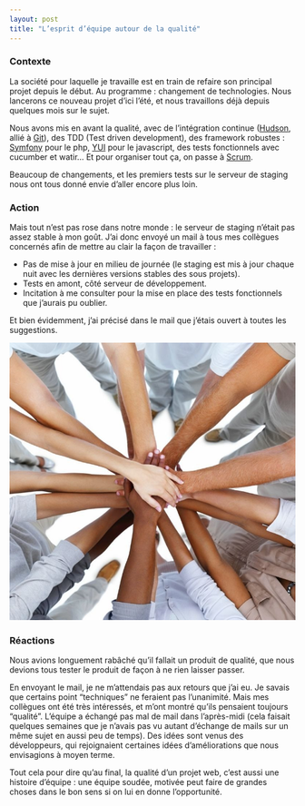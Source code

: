 ```yaml
---
layout: post
title: "L’esprit d’équipe autour de la qualité"
---
```


### Contexte

La société pour laquelle je travaille est en train de refaire son principal projet depuis le début. Au programme : changement de technologies. Nous lancerons ce nouveau projet d’ici l’été, et nous travaillons déjà depuis quelques mois sur le sujet.

Nous avons mis en avant la qualité, avec de l’intégration continue ([Hudson](http://hudson-ci.org/), allié à [Git](http://fr.wikipedia.org/wiki/Git)), des TDD (Test driven development), des framework robustes : [Symfony](http://www.symfony-project.org/) pour le php, [YUI](http://developer.yahoo.com/yui/) pour le javascript, des tests fonctionnels avec cucumber et watir… Et pour organiser tout ça, on passe à [Scrum](http://fr.wikipedia.org/wiki/Scrum).

Beaucoup de changements, et les premiers tests sur le serveur de staging nous ont tous donné envie d’aller encore plus loin.

### Action

Mais tout n’est pas rose dans notre monde : le serveur de staging n’était pas assez stable à mon goût. J’ai donc envoyé un mail à tous mes collègues concernés afin de mettre au clair la façon de travailler :

* Pas de mise à jour en milieu de journée (le staging est mis à jour chaque nuit avec les dernières versions stables des sous projets).
* Tests en amont, côté serveur de développement.
* Incitation à me consulter pour la mise en place des tests fonctionnels que j’aurais pu oublier.

Et bien évidemment, j’ai précisé dans le mail que j’étais ouvert à toutes les suggestions.

![Travail d'équipe](/public/pictures/2012/equipe.jpg "Travail d'équipe")

### Réactions

Nous avions longuement rabâché qu’il fallait un produit de qualité, que nous devions tous tester le produit de façon à ne rien laisser passer.

En envoyant le mail, je ne m’attendais pas aux retours que j’ai eu. Je savais que certains point “techniques” ne feraient pas l’unanimité. Mais mes collègues ont été très intéressés, et m’ont montré qu’ils pensaient toujours “qualité”. L’équipe a échangé pas mal de mail dans l’après-midi (cela faisait quelques semaines que je n’avais pas vu autant d’échange de mails sur un même sujet en aussi peu de temps). Des idées sont venus des développeurs, qui rejoignaient certaines idées d’améliorations que nous envisagions à moyen terme.

Tout cela pour dire qu’au final, la qualité d’un projet web, c’est aussi une histoire d’équipe : une équipe soudée, motivée peut faire de grandes choses dans le bon sens si on lui en donne l’opportunité.
